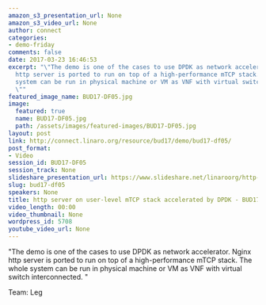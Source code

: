 ```yaml
---
amazon_s3_presentation_url: None
amazon_s3_video_url: None
author: connect
categories:
- demo-friday
comments: false
date: 2017-03-23 16:46:53
excerpt: "\"The demo is one of the cases to use DPDK as network accelerator.\nNginx
  http server is ported to run on top of a high-performance mTCP stack. \nThe whole
  system can be run in physical machine or VM as VNF with virtual switch interconnected.
  \""
featured_image_name: BUD17-DF05.jpg
image:
  featured: true
  name: BUD17-DF05.jpg
  path: /assets/images/featured-images/BUD17-DF05.jpg
layout: post
link: http://connect.linaro.org/resource/bud17/demo/bud17-df05/
post_format:
- Video
session_id: BUD17-DF05
session_track: None
slideshare_presentation_url: https://www.slideshare.net/linaroorg/http-server-on-userlevel-mtcp-stack-accelerated-by-dpdk
slug: bud17-df05
speakers: None
title: http server on user-level mTCP stack accelerated by DPDK - BUD17-DF05
video_length: 00:00
video_thumbnail: None
wordpress_id: 5708
youtube_video_url: None
---
```


"The demo is one of the cases to use DPDK as network accelerator.
Nginx http server is ported to run on top of a high-performance mTCP stack.
The whole system can be run in physical machine or VM as VNF with virtual switch interconnected. "

Team: Leg